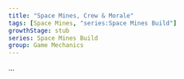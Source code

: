 ```yaml
---
title: "Space Mines, Crew & Morale"
tags: [Space Mines, "series:Space Mines Build"]
growthStage: stub
series: Space Mines Build
group: Game Mechanics
---
```


...